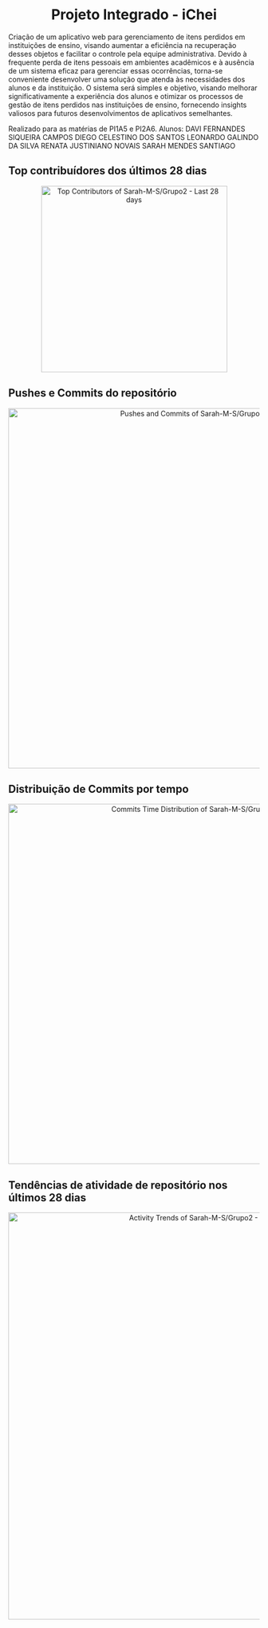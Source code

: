 <h1 align="center">Projeto Integrado - iChei</h1>
Criação de um aplicativo web para gerenciamento de itens perdidos em instituições de ensino, visando aumentar a eficiência na recuperação desses objetos e facilitar o controle pela equipe administrativa. Devido à frequente perda de itens pessoais em ambientes acadêmicos e à ausência de um sistema eficaz para gerenciar essas ocorrências, torna-se conveniente desenvolver uma solução que atenda às necessidades dos alunos e da instituição. O sistema será simples e objetivo, visando melhorar significativamente a experiência dos alunos e otimizar os processos de gestão de itens perdidos nas instituições de ensino, fornecendo insights valiosos para futuros desenvolvimentos de aplicativos semelhantes.

Realizado para as matérias de PI1A5 e PI2A6.
Alunos:
DAVI FERNANDES SIQUEIRA CAMPOS 
DIEGO CELESTINO DOS SANTOS 
LEONARDO GALINDO DA SILVA 
RENATA JUSTINIANO NOVAIS 
SARAH MENDES SANTIAGO 

<!-- Contribuidores ativos -->

## Top contribuídores dos últimos 28 dias

<a href="https://next.ossinsight.io/widgets/official/compose-recent-top-contributors?repo_id=763202825" target="_blank" style="display: block" align="center">
  <picture>
    <source media="(prefers-color-scheme: dark)" srcset="https://next.ossinsight.io/widgets/official/compose-recent-top-contributors/thumbnail.png?repo_id=763202825&image_size=auto&color_scheme=dark" width="373" height="auto">
    <img alt="Top Contributors of Sarah-M-S/Grupo2 - Last 28 days" src="https://next.ossinsight.io/widgets/official/compose-recent-top-contributors/thumbnail.png?repo_id=763202825&image_size=auto&color_scheme=light" width="373" height="auto">
  </picture>
</a>
<!-- Made with [OSS Insight](https://ossinsight.io/) -->

## Pushes e Commits do repositório
<!-- Copy-paste in your Readme.md file -->

<a href="https://next.ossinsight.io/widgets/official/analyze-repo-pushes-and-commits-per-month?repo_id=763202825" target="_blank" style="display: block" align="center">
  <picture>
    <source media="(prefers-color-scheme: dark)" srcset="https://next.ossinsight.io/widgets/official/analyze-repo-pushes-and-commits-per-month/thumbnail.png?repo_id=763202825&image_size=auto&color_scheme=dark" width="721" height="auto">
    <img alt="Pushes and Commits of Sarah-M-S/Grupo2" src="https://next.ossinsight.io/widgets/official/analyze-repo-pushes-and-commits-per-month/thumbnail.png?repo_id=763202825&image_size=auto&color_scheme=light" width="721" height="auto">
  </picture>
</a>

<!-- Made with [OSS Insight](https://ossinsight.io/) -->

## Distribuição de Commits por tempo

<!-- Copy-paste in your Readme.md file -->

<a href="https://next.ossinsight.io/widgets/official/analyze-repo-commits-time-distribution?repo_id=763202825&period=last_1_year&zone=0" target="_blank" style="display: block" align="center">
  <picture>
    <source media="(prefers-color-scheme: dark)" srcset="https://next.ossinsight.io/widgets/official/analyze-repo-commits-time-distribution/thumbnail.png?repo_id=763202825&period=last_1_year&zone=0&image_size=auto&color_scheme=dark" width="721" height="auto">
    <img alt="Commits Time Distribution of Sarah-M-S/Grupo2" src="https://next.ossinsight.io/widgets/official/analyze-repo-commits-time-distribution/thumbnail.png?repo_id=763202825&period=last_1_year&zone=0&image_size=auto&color_scheme=light" width="721" height="auto">
  </picture>
</a>

<!-- Made with [OSS Insight](https://ossinsight.io/) -->

## Tendências de atividade de repositório nos últimos 28 dias
<!-- Copy-paste in your Readme.md file -->

<a href="https://next.ossinsight.io/widgets/official/compose-activity-trends?repo_id=763202825" target="_blank" style="display: block" align="center">
  <picture>
    <source media="(prefers-color-scheme: dark)" srcset="https://next.ossinsight.io/widgets/official/compose-activity-trends/thumbnail.png?repo_id=763202825&image_size=auto&color_scheme=dark" width="815" height="auto">
    <img alt="Activity Trends of Sarah-M-S/Grupo2 - Last 28 days" src="https://next.ossinsight.io/widgets/official/compose-activity-trends/thumbnail.png?repo_id=763202825&image_size=auto&color_scheme=light" width="815" height="auto">
  </picture>
</a>

<!-- Made with [OSS Insight](https://ossinsight.io/) -->
